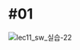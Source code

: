 # #01
![lec11_sw_실습-22](https://user-images.githubusercontent.com/105068708/218300914-81411c72-2ac0-4bf3-bbfd-13d496980b9a.jpg)
